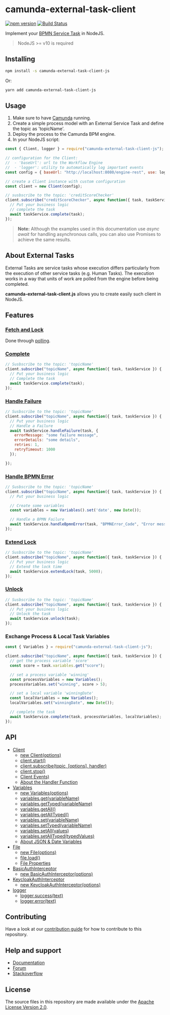 # camunda-external-task-client

[![npm version](https://badge.fury.io/js/camunda-external-task-client-js.svg)](https://badge.fury.io/js/camunda-external-task-client-js)
[![Build Status](https://travis-ci.org/camunda/camunda-external-task-client-js.svg?branch=master)](https://travis-ci.org/camunda/camunda-external-task-client-js)

Implement your [BPMN Service Task](https://docs.camunda.org/manual/latest/user-guide/process-engine/external-tasks/) in
NodeJS.

> NodeJS >= v10 is required

## Installing

```sh
npm install -s camunda-external-task-client-js
```

Or:

```sh
yarn add camunda-external-task-client-js
```

## Usage

1.  Make sure to have [Camunda](https://camunda.com/download/) running.
2.  Create a simple process model with an External Service Task and define the topic as 'topicName'.
3.  Deploy the process to the Camunda BPM engine.
4.  In your NodeJS script:

```js
const { Client, logger } = require("camunda-external-task-client-js");

// configuration for the Client:
//  - 'baseUrl': url to the Workflow Engine
//  - 'logger': utility to automatically log important events
const config = { baseUrl: "http://localhost:8080/engine-rest", use: logger };

// create a Client instance with custom configuration
const client = new Client(config);

// susbscribe to the topic: 'creditScoreChecker'
client.subscribe("creditScoreChecker", async function({ task, taskService }) {
  // Put your business logic
  // complete the task
  await taskService.complete(task);
});
```

> **Note:** Although the examples used in this documentation use _async await_ for handling asynchronous calls, you
> can also use Promises to achieve the same results.

## About External Tasks

External Tasks are service tasks whose execution differs particularly from the execution of other service tasks (e.g. Human Tasks).
The execution works in a way that units of work are polled from the engine before being completed.

**camunda-external-task-client.js** allows you to create easily such client in NodeJS.

## Features

### [Fetch and Lock](https://docs.camunda.org/manual/latest/reference/rest/external-task/fetch/)

Done through [polling](/docs/Client.md#about-polling).

### [Complete](https://docs.camunda.org/manual/latest/reference/rest/external-task/post-complete/)

```js
// Susbscribe to the topic: 'topicName'
client.subscribe("topicName", async function({ task, taskService }) {
  // Put your business logic
  // Complete the task
  await taskService.complete(task);
});
```

### [Handle Failure](https://docs.camunda.org/manual/latest/reference/rest/external-task/post-failure/)

```js
// Susbscribe to the topic: 'topicName'
client.subscribe("topicName", async function({ task, taskService }) {
  // Put your business logic
  // Handle a Failure
  await taskService.handleFailure(task, {
    errorMessage: "some failure message",
    errorDetails: "some details",
    retries: 1,
    retryTimeout: 1000
  });

});
```

### [Handle BPMN Error](https://docs.camunda.org/manual/latest/reference/rest/external-task/post-bpmn-error/)

```js
// Susbscribe to the topic: 'topicName'
client.subscribe("topicName", async function({ task, taskService }) {
  // Put your business logic

  // Create some variables
  const variables = new Variables().set('date', new Date());

  // Handle a BPMN Failure
  await taskService.handleBpmnError(task, "BPMNError_Code", "Error message", variables);
});
```

### [Extend Lock](https://docs.camunda.org/manual/latest/reference/rest/external-task/post-extend-lock/)

```js
// Susbscribe to the topic: 'topicName'
client.subscribe("topicName", async function({ task, taskService }) {
  // Put your business logic
  // Extend the lock time
  await taskService.extendLock(task, 5000);
});
```

### [Unlock](https://docs.camunda.org/manual/latest/reference/rest/external-task/post-unlock/)

```js
// Susbscribe to the topic: 'topicName'
client.subscribe("topicName", async function({ task, taskService }) {
  // Put your business logic
  // Unlock the task
  await taskService.unlock(task);
});
```

### Exchange Process & Local Task Variables

```js
const { Variables } = require("camunda-external-task-client-js");

client.subscribe("topicName", async function({ task, taskService }) {
  // get the process variable 'score'
  const score = task.variables.get("score");

  // set a process variable 'winning'
  const processVariables = new Variables();
  processVariables.set("winning", score > 5);

  // set a local variable 'winningDate'
  const localVariables = new Variables();
  localVariables.set("winningDate", new Date());

  // complete the task
  await taskService.complete(task, processVariables, localVariables);
});
```

## API

* [Client](https://github.com/camunda/camunda-external-task-client-js/blob/master/docs/Client.md)
  * [new Client(options)](https://github.com/camunda/camunda-external-task-client-js/blob/master/docs/Client.md#new-clientoptions)
  * [client.start()](https://github.com/camunda/camunda-external-task-client-js/blob/master/docs/Client.md#clientstart)
  * [client.subscribe(topic, [options], handler)](https://github.com/camunda/camunda-external-task-client-js/blob/master/docs/Client.md#clientsubscribetopic-options-handler)
  * [client.stop()](https://github.com/camunda/camunda-external-task-client-js/blob/master/docs/Client.md#clientstop)
  * [Client Events)](https://github.com/camunda/camunda-external-task-client-js/blob/master/docs/Client.md#client-events)
  * [About the Handler Function](https://github.com/camunda/camunda-external-task-client-js/blob/master/docs/handler.md)
* [Variables](https://github.com/camunda/camunda-external-task-client-js/blob/master/docs/Variables.md)
  * [new Variables(options)](https://github.com/camunda/camunda-external-task-client-js/blob/master/docs/Variables.md#new-variablesoptions")
  * [variables.get(variableName)](https://github.com/camunda/camunda-external-task-client-js/blob/master/docs/Variables.md#variablesgetvariablename)
  * [variables.getTyped(variableName)](https://github.com/camunda/camunda-external-task-client-js/blob/master/docs/Variables.md#variablesgettypedvariablename)
  * [variables.getAll()](https://github.com/camunda/camunda-external-task-client-js/blob/master/docs/Variables.md#variablesgetall)
  * [variables.getAllTyped()](https://github.com/camunda/camunda-external-task-client-js/blob/master/docs/Variables.md#variablesgetalltyped)
  * [variables.set(variableName)](https://github.com/camunda/camunda-external-task-client-js/blob/master/docs/Variables.md#variablessetvariablename-value)
  * [variables.setTyped(variableName)](https://github.com/camunda/camunda-external-task-client-js/blob/master/docs/Variables.md#variablessettypedvariablename-typedvalue)
  * [variables.setAll(values)](https://github.com/camunda/camunda-external-task-client-js/blob/master/docs/Variables.md#variablessetallvalues)
  * [variables.setAllTyped(typedValues)](https://github.com/camunda/camunda-external-task-client-js/blob/master/docs/Variables.md#variablessetalltypedtypedvalues)
  * [About JSON & Date Variables](https://github.com/camunda/camunda-external-task-client-js/blob/master/docs/Variables.md#about-json--date-variables)
* [File](https://github.com/camunda/camunda-external-task-client-js/blob/master/docs/File.md)
  * [new File(options)](https://github.com/camunda/camunda-external-task-client-js/blob/master/docs/File.md#new-fileoptions)
  * [file.load()](https://github.com/camunda/camunda-external-task-client-js/blob/master/docs/File.md#fileload)
  * [File Properties](https://github.com/camunda/camunda-external-task-client-js/blob/master/docs/File.md#file-properties)
* [BasicAuthInterceptor](https://github.com/camunda/camunda-external-task-client-js/blob/master/docs/BasicAuthInterceptor.md)
  * [new BasicAuthInterceptor(options)](https://github.com/camunda/camunda-external-task-client-js/blob/master/docs/BasicAuthInterceptor.md#new-basicauthinterceptoroptions)
* [KeycloakAuthInterceptor](https://github.com/camunda/camunda-external-task-client-js/blob/master/docs/KeycloakAuthInterceptor.md)
  * [new KeycloakAuthInterceptor(options)](https://github.com/camunda/camunda-external-task-client-js/blob/master/docs/KeycloakAuthInterceptor.md#new-keycloakauthinterceptoroptions)
* [logger](https://github.com/camunda/camunda-external-task-client-js/blob/master/docs/logger.md)
  * [logger.success(text)](https://github.com/camunda/camunda-external-task-client-js/blob/master/docs/logger.md#loggersuccesstext)
  * [logger.error(text)](https://github.com/camunda/camunda-external-task-client-js/blob/master/docs/logger.md#loggererrortext)

## Contributing

Have a look at our [contribution guide](https://github.com/camunda/camunda-bpm-platform/blob/master/CONTRIBUTING.md) for how to contribute to this repository.

## Help and support

* [Documentation](http://docs.camunda.org/latest/)
* [Forum](https://forum.camunda.org)
* [Stackoverflow](https://stackoverflow.com/questions/tagged/camunda)

## License

The source files in this repository are made available under the [Apache License Version 2.0](./LICENSE).
